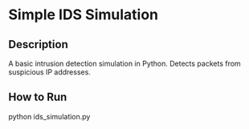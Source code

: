 # Simple IDS Simulation

## Description
A basic intrusion detection simulation in Python. Detects packets from suspicious IP addresses.

## How to Run
python ids_simulation.py
